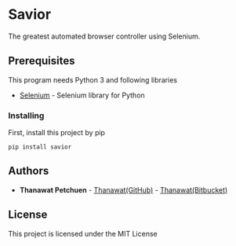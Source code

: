 # Savior

The greatest automated browser controller using Selenium.


## Prerequisites

This program needs Python 3 and following libraries

* [Selenium](https://pypi.org/project/selenium/) - Selenium library for Python


### Installing

First, install this project by pip

```
pip install savior
```

## Authors

* **Thanawat Petchuen** - [Thanawat(GitHub)](https://github.com/thanawatpetchuen) - [Thanawat(Bitbucket)](https://bitbucket.org/thanawatpetchuen/) 


## License

This project is licensed under the MIT License 

